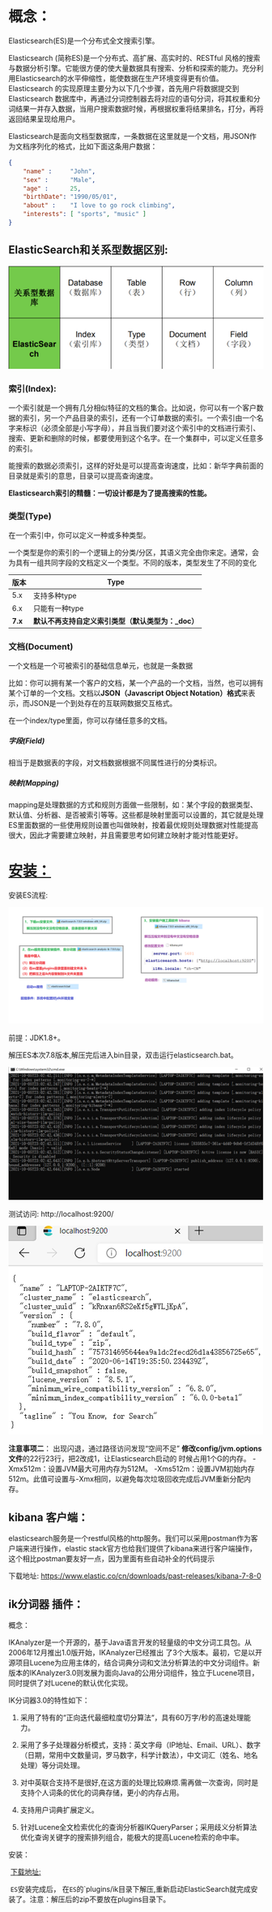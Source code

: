 # 概念：

Elasticsearch(ES)是一个分布式全文搜索引擎。

Elasticsearch  (简称ES)是一个分布式、高扩展、高实时的、RESTful 风格的搜索与数据分析引擎。它能很方便的使大量数据具有搜索、分析和探索的能力。充分利用Elasticsearch的水平伸缩性，能使数据在生产环境变得更有价值。Elasticsearch 的实现原理主要分为以下几个步骤，首先用户将数据提交到Elasticsearch 数据库中，再通过分词控制器去将对应的语句分词，将其权重和分词结果一并存入数据，当用户搜索数据时候，再根据权重将结果排名，打分，再将返回结果呈现给用户。

   Elasticsearch是面向文档型数据库，一条数据在这里就是一个文档，用JSON作为文档序列化的格式，比如下面这条用户数据：

```json
{
    "name" :     "John",
    "sex" :      "Male",
    "age" :      25,
    "birthDate": "1990/05/01",
    "about" :    "I love to go rock climbing",
    "interests": [ "sports", "music" ]
}
```

##    ElasticSearch和关系型数据区别:

![](../../%E7%AC%94%E8%AE%B0%E5%9B%BE%E7%89%87/SQL/NoSQL/ElasticSearch/ElasticSearch%E5%92%8C%E5%85%B3%E7%B3%BB%E5%9E%8B%E6%95%B0%E6%8D%AE%E5%8C%BA%E5%88%AB.png)

###  索引(Index):

一个索引就是一个拥有几分相似特征的文档的集合。比如说，你可以有一个客户数据的索引，另一个产品目录的索引，还有一个订单数据的索引。一个索引由一个名字来标识（必须全部是小写字母），并且当我们要对这个索引中的文档进行索引、搜索、更新和删除的时候，都要使用到这个名字。在一个集群中，可以定义任意多的索引。

能搜索的数据必须索引，这样的好处是可以提高查询速度，比如：新华字典前面的目录就是索引的意思，目录可以提高查询速度。

**Elasticsearch索引的精髓：一切设计都是为了提高搜索的性能。**

### 类型(Type)

在一个索引中，你可以定义一种或多种类型。

一个类型是你的索引的一个逻辑上的分类/分区，其语义完全由你来定。通常，会为具有一组共同字段的文档定义一个类型。不同的版本，类型发生了不同的变化

| 版本    | Type                                               |
| ------- | -------------------------------------------------- |
| 5.x     | 支持多种type                                       |
| 6.x     | 只能有一种type                                     |
| **7.x** | **默认不再支持自定义索引类型（默认类型为：_doc）** |



###  文档(Document)

一个文档是一个可被索引的基础信息单元，也就是一条数据

比如：你可以拥有某一个客户的文档，某一个产品的一个文档，当然，也可以拥有某个订单的一个文档。文档以**JSON（Javascript Object Notation）格式**来表示，而JSON是一个到处存在的互联网数据交互格式。

在一个index/type里面，你可以存储任意多的文档。



#####  字段(Field)

相当于是数据表的字段，对文档数据根据不同属性进行的分类标识。



##### 映射(Mapping)

mapping是处理数据的方式和规则方面做一些限制，如：某个字段的数据类型、默认值、分析器、是否被索引等等。这些都是映射里面可以设置的，其它就是处理ES里面数据的一些使用规则设置也叫做映射，按着最优规则处理数据对性能提高很大，因此才需要建立映射，并且需要思考如何建立映射才能对性能更好。



# [安装：](https://www.elastic.co/cn/downloads/past-releases#elasticsearch)

安装ES流程:

![](../../%E7%AC%94%E8%AE%B0%E5%9B%BE%E7%89%87/SQL/NoSQL/ElasticSearch/%E5%AE%89%E8%A3%85ES%E6%B5%81%E7%A8%8B.png)



 前提：JDK1.8+。

  解压ES本次7.8版本,解压完后进入bin目录，双击运行elasticsearch.bat。

![](../../%E7%AC%94%E8%AE%B0%E5%9B%BE%E7%89%87/SQL/NoSQL/ElasticSearch/%E5%AE%89%E8%A3%85%E6%88%90%E5%8A%9F.png)

测试访问: http://localhost:9200/

![](../../%E7%AC%94%E8%AE%B0%E5%9B%BE%E7%89%87/SQL/NoSQL/ElasticSearch/%E4%BD%BF%E7%94%A8ES.png)

**注意事项二**：
   出现闪退，通过路径访问发现“空间不足”
  **修改config/jvm.options文件**的22行23行，把2改成1，让Elasticsearch启动的 时候占用1个G的内存。
  -Xmx512m：设置JVM最大可用内存为512M。
  -Xms512m：设置JVM初始内存512m。此值可设置与-Xmx相同，以避免每次垃圾回收完成后JVM重新分配内存。



## kibana 客户端：

 elasticsearch服务是一个restful风格的http服务。我们可以采用postman作为客户端来进行操作，elastic stack官方也给我们提供了kibana来进行客户端操作，这个相比postman要友好一点，因为里面有些自动补全的代码提示

下载地址: https://www.elastic.co/cn/downloads/past-releases/kibana-7-8-0







## ik分词器 插件：

概念：

IKAnalyzer是一个开源的，基于Java语言开发的轻量级的中文分词工具包。从2006年12月推出1.0版开始，IKAnalyzer已经推出 了3个大版本。最初，它是以开源项目Lucene为应用主体的，结合词典分词和文法分析算法的中文分词组件。新版本的IKAnalyzer3.0则发展为面向Java的公用分词组件，独立于Lucene项目，同时提供了对Lucene的默认优化实现。

IK分词器3.0的特性如下：
1. 采用了特有的“正向迭代最细粒度切分算法“，具有60万字/秒的高速处理能力。
2. 采用了多子处理器分析模式，支持：英文字母（IP地址、Email、URL）、数字（日期，常用中文数量词，罗马数字，科学计数法），中文词汇（姓名、地名处理）等分词处理。

3. 对中英联合支持不是很好,在这方面的处理比较麻烦.需再做一次查询，同时是支持个人词条的优化的词典存储，更小的内存占用。

4. 支持用户词典扩展定义。
5. 针对Lucene全文检索优化的查询分析器IKQueryParser；采用歧义分析算法优化查询关键字的搜索排列组合，能极大的提高Lucene检索的命中率。



安装：

​     [下载地址: ](https://github.com/medcl/elasticsearch-analysis-ik/releases/download/v7.8.0/elasticsearch-analysis-ik-7.8.0.zip)

​     `ES`安装完成后， 在`ES`的`plugins/ik目录下解压,重新启动ElasticSearch就完成安装了。注意：解压后的zip不要放在plugins目录下。